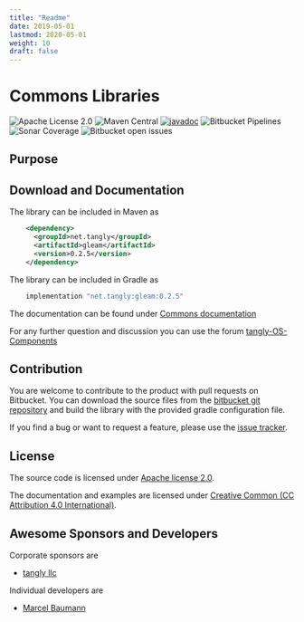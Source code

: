 ```yaml
---
title: "Readme"
date: 2019-05-01
lastmod: 2020-05-01
weight: 10
draft: false
---
```


# Commons Libraries

![Apache License 2.0](https://img.shields.io/badge/license-Apache%202-blue.svg)
![Maven Central](https://img.shields.io/maven-central/v/net.tangly/gleam.svg)
[![javadoc](https://javadoc.io/badge2/net.tangly/commons/javadoc.svg)](https://javadoc.io/doc/net.tangly/dev)
![Bitbucket Pipelines](https://img.shields.io/bitbucket/pipelines/tangly-team/tangly-os.svg)
![Sonar Coverage](https://img.shields.io/sonar/https/sonarcloud.io/tangly-os-at-tangly.net/coverage.svg)
![Bitbucket open issues](https://img.shields.io/bitbucket/issues-raw/tangly/tangly-os.svg)

## Purpose

## Download and Documentation

The library can be included in Maven as

```xml
    <dependency>
      <groupId>net.tangly</groupId>
      <artifactId>gleam</artifactId>
      <version>0.2.5</version>
    </dependency>
```    

The library can be included in Gradle as

```groovy
    implementation "net.tangly:gleam:0.2.5"
```
 
The documentation can be found under [Commons documentation](https://tangly-team.bitbucket.io/docs/gleam/)

For any further question and discussion you can use the forum [tangly-OS-Components](https://groups.google.com/g/tangly-os-components)

## Contribution

You are welcome to contribute to the product with pull requests on Bitbucket. You can download the source files from the 
[bitbucket git repository](https://bitbucket.org/tangly-team/tangly-os.git) and build  the library with the provided gradle configuration file.

If you find a bug or want to request a feature, please use the [issue tracker](https://bitbucket.org/tangly-team/tangly-os/issues).

## License

The source code is licensed under [Apache license 2.0](https://www.apache.org/licenses/LICENSE-2.0).

The documentation and examples are licensed under [Creative Common (CC Attribution 4.0 International)](https://creativecommons.org/licenses/by/4.0/).

## Awesome Sponsors and Developers

Corporate sponsors are

* [tangly llc](https://www.tangly.net)

Individual developers are

* [Marcel Baumann](https://linkedin.com/in/marcelbaumann)

